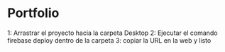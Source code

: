 # Portfolio
1: Arrastrar el proyecto hacia la carpeta Desktop
2: Ejecutar el comando firebase deploy dentro de la carpeta
3: copiar la URL en la web y listo
